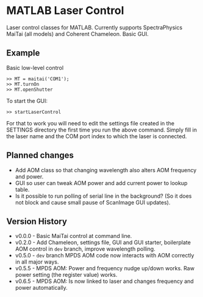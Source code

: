 # MATLAB Laser Control

Laser control classes for MATLAB. 
Currently supports SpectraPhysics MaiTai (all models) and Coherent Chameleon. 
Basic GUI.


## Example

Basic low-level control
```
>> MT = maitai('COM1');
>> MT.turnOn
>> MT.openShutter
```

To start the GUI:
```
>> startLaserControl
```

For that to work you will need to edit the settings file created in the SETTINGS directory the first time you run the above command. Simply fill in the laser name and the COM port index to which the laser is connected. 


## Planned changes
* Add AOM class so that changing wavelength also alters AOM frequency and power. 
* GUI so user can tweak AOM power and add current power to lookup table. 
* Is it possible to run polling of serial line in the background? (So it does not block and cause small pause of ScanImage GUI updates). 


## Version History
* v0.0.0 - Basic MaiTai control at command line.
* v0.2.0 - Add Chameleon, settings file, GUI and GUI starter, boilerplate AOM control in `dev` branch, improve wavelength polling. 
* v0.5.0 - `dev` branch MPDS AOM code now interacts with AOM correctly in all major ways.
* v0.5.5 - MPDS AOM: Power and frequency nudge up/down works. Raw power setting (the register value) works.
* v0.6.5 - MPDS AOM: Is now linked to laser and changes frequency and power automatically.